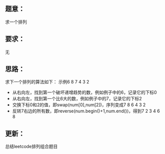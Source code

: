## 题意：
求一个排列

## 要求：
无

## 思路：
求下一个排列的算法如下：
示例6	8	7	4	3	2
- 从右向左，找到第一个破坏递增趋势的数，例如例子中的6，记录它的下标0
- 从右向左，找到第一个比6大的数，例如例子中的7，记录它的下标2
- 交换下标0和2的值，即swap(num[0],num[2])，序列变成7	8	6	4	3	2
- 反转7右边的所有数，即reverse(num.begin()+1,num.end())，得到7	2	3	4	6	8

## 更新：
总结leetcode排列组合题目

